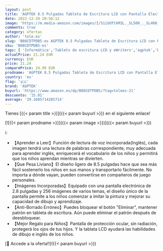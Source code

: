 ```yaml
---
layout: post
title: 'AGPTEK 8.5 Pulgadas Tableta de Escritura LCD con Pantalla Electrónica  Portátil Tableta de Dibujo con Imágenes Incorporadas  Admite Lectura de Voz  Apreder a Leer para Niños  Bebe  Rosa'
date: 2022-12-28 20:50:12
image: 'https://m.media-amazon.com/images/I/51iUUTtkM3L._SL500_._SL400_.jpg'
comments: true
category: ofertas
author: 'tole.es'
slug: 'B08CDTPDB5-es AGPTEK 8.5 Pulgadas Tableta de Escritura LCD con Pantalla...'
sku: 'B08CDTPDB5-es'
tags: [ 'Informática','Tablets de escritura LCD y eWriters','agptek','bebe','🇪🇸', ]
actualPrice: 21.24 EUR
currency: EUR
price: 21.24
comparePrice: 24.99 EUR
prodname: 'AGPTEK 8.5 Pulgadas Tableta de Escritura LCD con Pantalla Electrónica  Portátil Tableta de Dibujo con Imágenes Incorporadas  Admite Lectura de Voz  Apreder a Leer para Niños  Bebe  Rosa'
country: 'es'
flag: '🇪🇸'
brand: 'AGPTEK'
buyurl: 'https://www.amazon.es/dp/B08CDTPDB5/?tag=tolees-21'
descuento: '15.01'
average: '29.1685714285714'
---
```


Tienes [{{< param title >}}]({{< param buyurl >}}) en el siguiente enlace!

[![{{< param prodname >}}]({{< param image >}})]({{< param buyurl >}})

ℹ️:

- 【Aprender a Leer】Función de lectura de voz incorporada(Inglés), cada imagen tendrá una lectura de palabras correspondiente, muy adecuada para aprender inglés, enriquecerá el vocabulario de los niños y permitirá que los niños aprendan mientras se divierten.
- 【Que Pesa Liviano】El diseño ligero de 8.5 pulgadas hace que sea más fácil sostenerlo los niños en sus manos y transportarlo fácilmente. No importa a dónde vayan, pueden convertirse en compañeros de juego personales.
- 【Imágenes Incorporadas】Equipado con una pantalla electrónica de 2.8 pulgadas y 256 imágenes de varios temas, el diseño único de la pantalla permite a los niños comenzar a imitar la pintura y mejorar su capacidad de dibujo y aprendizaje.
- 【Anti-Borrado Erróneo】Puedes bloquear el botón "Eliminar", mantener patrón en tableta de escritura. Aún puede eliminar el patrón después de deesbloquear.
- 【Mejor Regalo para Niños】Pantalla de protección ocular, sin radiación, protegerá los ojos de tus hijos. Y la tablata LCD ayudará las habilidades de dibujo e inglés de los niños.

[🛒 Accede a la oferta!!]({{< param buyurl >}})
